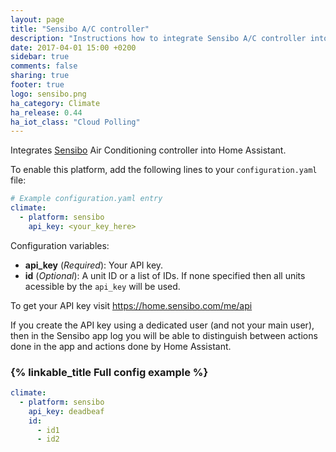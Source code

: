 ```yaml
---
layout: page
title: "Sensibo A/C controller"
description: "Instructions how to integrate Sensibo A/C controller into Home Assistant."
date: 2017-04-01 15:00 +0200
sidebar: true
comments: false
sharing: true
footer: true
logo: sensibo.png
ha_category: Climate
ha_release: 0.44
ha_iot_class: "Cloud Polling"
---
```


Integrates [Sensibo](https://sensibo.com) Air Conditioning controller into Home Assistant.

To enable this platform, add the following lines to your `configuration.yaml` file:

```yaml
# Example configuration.yaml entry
climate:
  - platform: sensibo
    api_key: <your_key_here>
```

Configuration variables:

- **api_key** (*Required*): Your API key.
- **id** (*Optional*): A unit ID or a list of IDs. If none specified then all units acessible by the `api_key` will be used.

To get your API key visit <https://home.sensibo.com/me/api>

<p class="note">
If you create the API key using a dedicated user (and not your main user), 
then in the Sensibo app log you will be able to distinguish between actions 
done in the app and actions done by Home Assistant.
</p>

### {% linkable_title Full config example %}
```yaml
climate:
  - platform: sensibo
    api_key: deadbeaf
    id:
      - id1
      - id2
```
